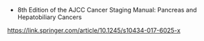 * 8th Edition of the AJCC Cancer Staging Manual: Pancreas and Hepatobiliary Cancers

https://link.springer.com/article/10.1245/s10434-017-6025-x





